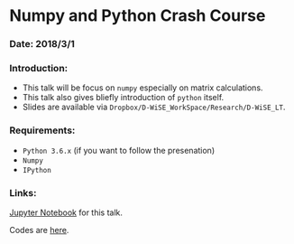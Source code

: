 # Numpy and Python Crash Course

### Date: 2018/3/1
### Introduction:

- This talk will be focus on `numpy` especially on matrix calculations.
- This talk also gives bliefly introduction of `python` itself.
- Slides are available via `Dropbox/D-WiSE_WorkSpace/Research/D-WiSE_LT`.

### Requirements:

- `Python 3.6.x` (if you want to follow the presenation)
- `Numpy`
- `IPython`

### Links:

[Jupyter Notebook](https://github.com/Scstechr/D-WiSE_LT/blob/master/180301/Numpy_and_Python_Crash_Course.ipynb) for this talk. 

Codes are [here](https://github.com/Scstechr/D-WiSE_LT/tree/master/180301/codes).